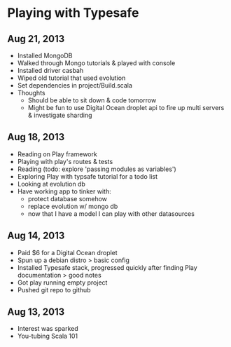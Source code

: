 Playing with Typesafe
======================

Aug 21, 2013
--------------------
* Installed MongoDB
* Walked through Mongo tutorials & played with console
* Installed driver casbah
* Wiped old tutorial that used evolution
* Set dependencies in project/Build.scala
* Thoughts
    * Should be able to sit down & code tomorrow
    * Might be fun to use Digital Ocean droplet api to fire up multi servers & investigate sharding

Aug 18, 2013
--------------------
* Reading on Play framework
* Playing with play's routes & tests
* Reading (todo: explore 'passing modules as variables')
* Exploring Play with typsafe tutorial for a todo list
* Looking at evolution db
* Have working app to tinker with:
    * protect database somehow
    * replace evolution w/ mongo db
    * now that I have a model I can play with other datasources


Aug 14, 2013
--------------------
* Paid $6 for a Digital Ocean droplet
* Spun up a debian distro > basic config
* Installed Typesafe stack, progressed quickly after finding Play documentation > good notes
* Got play running empty project
* Pushed git repo to github


Aug 13, 2013
--------------------
* Interest was sparked
* You-tubing Scala 101
